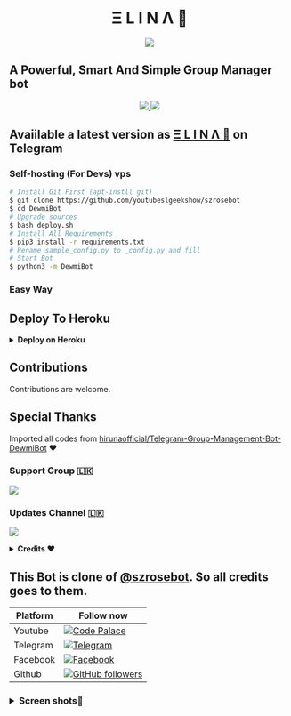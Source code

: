 <h1 align="center">Ξ L I N Λ 👸</h3> 

<p align="center"><a href="https://t.me/sl_bot_zone"><img src="https://telegra.ph/file/417de2001b4c28e5f696f.jpg"></a></p>
<h2>A Powerful, Smart And Simple Group Manager bot </h2>

<p align="center">
  <a href="https://github.com/Madushankabro/TheElina-Bot/stargazers">
    <img src="https://img.shields.io/github/stars/Madushankabro/TheElina-Bot?style=social">

  </a>
  
  <a href="https://github.com/Madushankabro/TheElina-Bot/fork">
    <img src="https://img.shields.io/github/forks/Madushankabro/TheElina-Bot?label=Fork&style=social">

  </a>  
</p>


## Avaiilable a latest version as  [Ξ L I N Λ 👸](https://t.me/TheElinaBot) on Telegram

### Self-hosting (For Devs) vps
```sh
# Install Git First (apt-instll git)
$ git clone https://github.com/youtubeslgeekshow/szrosebot
$ cd DewmiBot
# Upgrade sources
$ bash deploy.sh
# Install All Requirements 
$ pip3 install -r requirements.txt
# Rename sample_config.py to _config.py and fill
# Start Bot 
$ python3 -m DewmiBot
```

### Easy Way
## Deploy To Heroku

<details>
  <summary><b>Deploy on Heroku</b></summary>
<br>

<p align="left">
  <a href="https://heroku.com/deploy?template=https://github.com/Madushankabro/TheElina-Bot">
     <img height="30px" src="https://img.shields.io/badge/Deploy%20To%20Heroku-blue?style=for-the-badge&logo=heroku">
  </a>
</p>
  
</details>

## Contributions
Contributions are welcome.

## Special Thanks 
Imported all codes from [hirunaofficial/Telegram-Group-Management-Bot-DewmiBot](https://github.com/hirunaofficial/Telegram-Group-Management-Bot-DewmiBot) ❤️

### Support Group 🇱🇰
<a href="https://t.me/epusthakalayabotsupport"><img src="https://img.shields.io/badge/Telegram-Join%20Support%20Group-blue.svg?logo=telegram"></a>
 
### Updates Channel 🇱🇰
<a href="https://t.me/epusthakalaya_bots"><img src="https://img.shields.io/badge/Telegram-Join%20Updates%20Channel-blue.svg?logo=telegram"></a>



<details>
  <summary><b>Credits ❤</b></summary>
<br>
  - <b> DaisyX music </b>
  - <b> Anki Vector </b>
  - <b>  Hexzy 🇵 🇷 🇴 </b>
  - <b> GRANDROBOT </b>
  - <b>  Leo media search bot </b>
  - <b> DewmiBot </b>
  - <b> szrosebot </b>
</details>


## This Bot is clone of [@szrosebot](https://t.me/szrosebot). So all credits goes to them.



| **Platform** |  **Follow now**   |
|------------|---------------------|
|   Youtube   | [![Code Palace](https://img.shields.io/youtube/channel/subscribers/UC2COV4jPD1hHbQMJuPnA3HA?label=E%20PUSTHAKALAYA%20BOTs%20™&style=social)](https://www.youtube.com/channel/UC2COV4jPD1hHbQMJuPnA3HA/videos) |
|  Telegram    | [![Telegram](https://img.shields.io/badge/E%20PUSTHAKALAYA%20BOTs%20™-003245?style=flat&labelColor=224242&logoColor=white&for-the-badge&logo=telegram)](https://t.me/epusthakalaya_bots)&nbsp;|
|  Facebook  | [![Facebook](https://img.shields.io/badge/Follow%20me%20on%20Facebook-2533cf?style=flat&labelColor=224242&logoColor=white&for-the-badge&logo=facebook)](https://www.facebook.com/kasuntha.madushanka.18/)&nbsp;|
| Github | [![GitHub followers](https://img.shields.io/github/followers/Madushankabro.svg?style=social&label=Follow&maxAge=2592000)](https://github.com/Madushankabro?tab=followers) |

 
 
 <h3><details>
  <summary><b>Screen shots📸 </b></summary>
  <p align="left"><a href="https://t.me/TheElinaBot"><img src="https://telegra.ph/file/c4fa09386de4c4176323f.png" width="200"></a></p>
  <p align="center"><a href="https://t.me/TheElinaBot"><img src="https://telegra.ph/file/ad61a6ea82c4d48246a2e.png" width="200"></a></p>
  <p align="right"><a href="https://t.me/TheElinaBot"><img src="https://telegra.ph/file/dc29ccaf28f1517834b27.png" width="200"></a></p>
 </details></h3>



